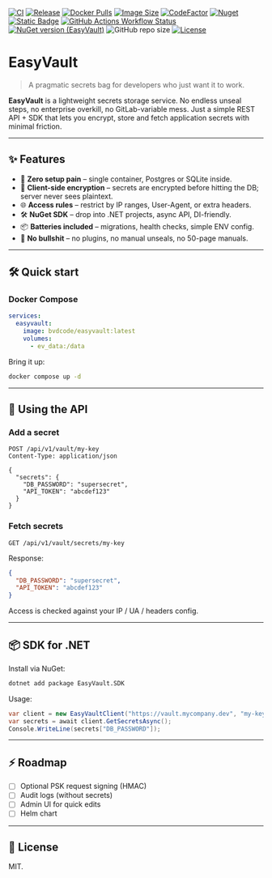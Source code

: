 [![CI](https://github.com/bvdcode/EasyVault/actions/workflows/publish-release.yml/badge.svg)](https://github.com/bvdcode/EasyVault/actions/workflows/publish-release.yml)
[![Release](https://img.shields.io/github/v/release/bvdcode/EasyVault?sort=semver)](https://github.com/bvdcode/EasyVault/releases)
[![Docker Pulls](https://img.shields.io/docker/pulls/bvdcode/EasyVault)](https://hub.docker.com/r/bvdcode/EasyVault)
[![Image Size](https://img.shields.io/docker/image-size/bvdcode/EasyVault/latest)](https://hub.docker.com/r/bvdcode/EasyVault/tags)
[![CodeFactor](https://www.codefactor.io/repository/github/bvdcode/EasyVault/badge)](https://www.codefactor.io/repository/github/bvdcode/EasyVault)
[![Nuget](https://img.shields.io/nuget/dt/EasyVault?color=%239100ff)](https://www.nuget.org/packages/EasyVault/)
[![Static Badge](https://img.shields.io/badge/fuget-f88445?logo=readme&logoColor=white)](https://www.fuget.org/packages/EasyVault)
[![GitHub Actions Workflow Status](https://img.shields.io/github/actions/workflow/status/bvdcode/EasyVault/.github%2Fworkflows%2Fpublish-release.yml)](https://github.com/bvdcode/EasyVault/actions)
[![NuGet version (EasyVault)](https://img.shields.io/nuget/v/EasyVault.svg?label=stable)](https://www.nuget.org/packages/EasyVault/)
![GitHub repo size](https://img.shields.io/github/repo-size/bvdcode/EasyVault)
[![License](https://img.shields.io/github/license/bvdcode/EasyVault)](LICENSE)

# EasyVault

> A pragmatic secrets bag for developers who just want it to work.

**EasyVault** is a lightweight secrets storage service. No endless unseal steps, no enterprise overkill, no GitLab-variable mess.
Just a simple REST API + SDK that lets you encrypt, store and fetch application secrets with minimal friction.

---

## ✨ Features

- 🚀 **Zero setup pain** – single container, Postgres or SQLite inside.
- 🔑 **Client-side encryption** – secrets are encrypted before hitting the DB; server never sees plaintext.
- 🌐 **Access rules** – restrict by IP ranges, User-Agent, or extra headers.
- 🛠 **NuGet SDK** – drop into .NET projects, async API, DI-friendly.
- 📦 **Batteries included** – migrations, health checks, simple ENV config.
- 🐒 **No bullshit** – no plugins, no manual unseals, no 50-page manuals.

---

## 🛠 Quick start

### Docker Compose

```yaml
services:
  easyvault:
    image: bvdcode/easyvault:latest
    volumes:
      - ev_data:/data
```

Bring it up:

```bash
docker compose up -d
```

---

## 🔑 Using the API

### Add a secret

```http
POST /api/v1/vault/my-key
Content-Type: application/json

{
  "secrets": {
    "DB_PASSWORD": "supersecret",
    "API_TOKEN": "abcdef123"
  }
}
```

### Fetch secrets

```http
GET /api/v1/vault/secrets/my-key
```

Response:

```json
{
  "DB_PASSWORD": "supersecret",
  "API_TOKEN": "abcdef123"
}
```

Access is checked against your IP / UA / headers config.

---

## 📦 SDK for .NET

Install via NuGet:

```bash
dotnet add package EasyVault.SDK
```

Usage:

```csharp
var client = new EasyVaultClient("https://vault.mycompany.dev", "my-key");
var secrets = await client.GetSecretsAsync();
Console.WriteLine(secrets["DB_PASSWORD"]);
```

---

## ⚡ Roadmap

- [ ] Optional PSK request signing (HMAC)
- [ ] Audit logs (without secrets)
- [ ] Admin UI for quick edits
- [ ] Helm chart

---

## 📜 License

MIT.
